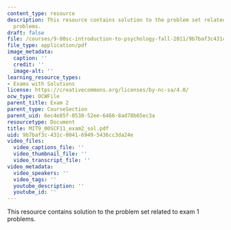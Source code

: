 ```yaml
---
content_type: resource
description: This resource contains solution to the problem set related to exam 1
  problems.
draft: false
file: /courses/9-00sc-introduction-to-psychology-fall-2011/9b7baf3c431c004169495436cc3da24e_MIT9_00SCF11_exam2_sol.pdf
file_type: application/pdf
image_metadata:
  caption: ''
  credit: ''
  image-alt: ''
learning_resource_types:
- Exams with Solutions
license: https://creativecommons.org/licenses/by-nc-sa/4.0/
ocw_type: OCWFile
parent_title: Exam 2
parent_type: CourseSection
parent_uid: 6ec4e85f-0538-52ee-6466-8ad78b65ec3a
resourcetype: Document
title: MIT9_00SCF11_exam2_sol.pdf
uid: 9b7baf3c-431c-0041-6949-5436cc3da24e
video_files:
  video_captions_file: ''
  video_thumbnail_file: ''
  video_transcript_file: ''
video_metadata:
  video_speakers: ''
  video_tags: ''
  youtube_description: ''
  youtube_id: ''
---
```

This resource contains solution to the problem set related to exam 1 problems.